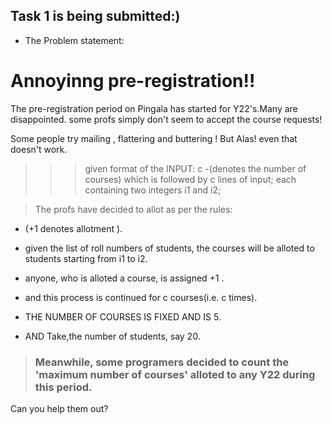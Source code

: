 ## Task 1 is  being submitted:)

* The Problem statement:

#  Annoyinng pre-registration!!

The pre-registration period on Pingala has started for Y22's.Many are disappointed.
some profs simply don't seem to accept the course requests!

Some people try mailing , flattering and buttering !
But Alas! even that doesn't work.

>>> given format of the INPUT:
 > c    -(denotes the number of courses)
>which is followed by c lines of input;
>each containing two integers i1 and i2;




>The profs have decided to allot as per the rules:
* (+1 denotes allotment ).

*  given the list of roll numbers of students,  the courses will be alloted to students starting from i1 to i2.

* anyone, who is alloted a course, is assigned +1 .

* and this process is continued for c courses(i.e. c times).


* THE NUMBER OF COURSES IS FIXED AND IS 5.
* AND Take,the number of students, say 20.

>### Meanwhile, some programers decided to count the 'maximum number of courses' alloted to any Y22 during this period.
Can you help them out?






